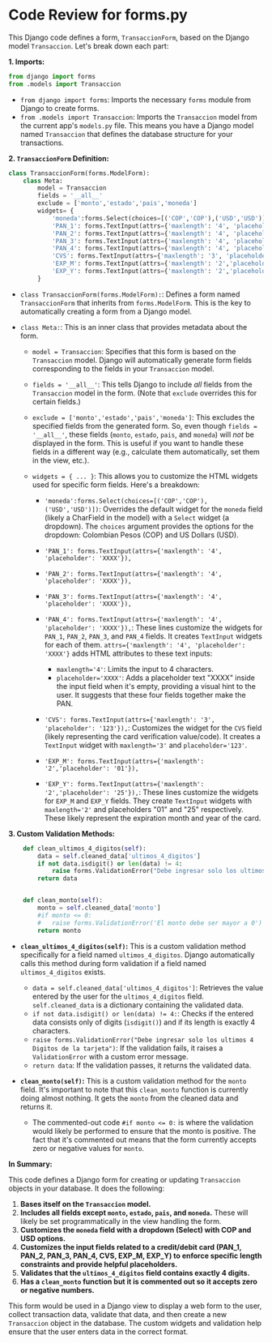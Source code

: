 # Code Review for forms.py

This Django code defines a form, `TransaccionForm`, based on the Django model `Transaccion`. Let's break down each part:

**1. Imports:**

```python
from django import forms
from .models import Transaccion
```

*   `from django import forms`: Imports the necessary `forms` module from Django to create forms.
*   `from .models import Transaccion`: Imports the `Transaccion` model from the current app's `models.py` file.  This means you have a Django model named `Transaccion` that defines the database structure for your transactions.

**2. `TransaccionForm` Definition:**

```python
class TransaccionForm(forms.ModelForm):
    class Meta:
        model = Transaccion
        fields = '__all__'
        exclude = ['monto','estado','pais','moneda']
        widgets= {
            'moneda':forms.Select(choices=[('COP','COP'),('USD','USD')]),
            'PAN_1': forms.TextInput(attrs={'maxlength': '4', 'placeholder': 'XXXX'}),
            'PAN_2': forms.TextInput(attrs={'maxlength': '4', 'placeholder': 'XXXX'}),
            'PAN_3': forms.TextInput(attrs={'maxlength': '4', 'placeholder': 'XXXX'}),
            'PAN_4': forms.TextInput(attrs={'maxlength': '4', 'placeholder': 'XXXX'}),
            'CVS': forms.TextInput(attrs={'maxlength': '3', 'placeholder': '123'}),
            'EXP_M': forms.TextInput(attrs={'maxlength': '2','placeholder': '01'}),
            'EXP_Y': forms.TextInput(attrs={'maxlength': '2','placeholder': '25'}),
        }
```

*   `class TransaccionForm(forms.ModelForm):`: Defines a form named `TransaccionForm` that inherits from `forms.ModelForm`. This is the key to automatically creating a form from a Django model.

*   `class Meta:`:  This is an inner class that provides metadata about the form.

    *   `model = Transaccion`:  Specifies that this form is based on the `Transaccion` model. Django will automatically generate form fields corresponding to the fields in your `Transaccion` model.

    *   `fields = '__all__'`: This tells Django to include *all* fields from the `Transaccion` model in the form.  (Note that `exclude` overrides this for certain fields.)

    *   `exclude = ['monto','estado','pais','moneda']`:  This excludes the specified fields from the generated form. So, even though `fields = '__all__'`, these fields (`monto`, `estado`, `pais`, and `moneda`) will *not* be displayed in the form. This is useful if you want to handle these fields in a different way (e.g., calculate them automatically, set them in the view, etc.).

    *   `widgets = { ... }`: This allows you to customize the HTML widgets used for specific form fields.  Here's a breakdown:

        *   `'moneda':forms.Select(choices=[('COP','COP'),('USD','USD')])`:  Overrides the default widget for the `moneda` field (likely a CharField in the model) with a `Select` widget (a dropdown).  The `choices` argument provides the options for the dropdown: Colombian Pesos (COP) and US Dollars (USD).
        *   `'PAN_1': forms.TextInput(attrs={'maxlength': '4', 'placeholder': 'XXXX'}),`
        *   `'PAN_2': forms.TextInput(attrs={'maxlength': '4', 'placeholder': 'XXXX'}),`
        *   `'PAN_3': forms.TextInput(attrs={'maxlength': '4', 'placeholder': 'XXXX'}),`
        *   `'PAN_4': forms.TextInput(attrs={'maxlength': '4', 'placeholder': 'XXXX'}),`:
            These lines customize the widgets for `PAN_1`, `PAN_2`, `PAN_3`, and `PAN_4` fields. It creates `TextInput` widgets for each of them.  `attrs={'maxlength': '4', 'placeholder': 'XXXX'}` adds HTML attributes to these text inputs:
            *   `maxlength='4'`:  Limits the input to 4 characters.
            *   `placeholder='XXXX'`:  Adds a placeholder text "XXXX" inside the input field when it's empty, providing a visual hint to the user. It suggests that these four fields together make the PAN.

        *   `'CVS': forms.TextInput(attrs={'maxlength': '3', 'placeholder': '123'}),`: Customizes the widget for the `CVS` field (likely representing the card verification value/code). It creates a `TextInput` widget with `maxlength='3'` and `placeholder='123'`.

        *  `'EXP_M': forms.TextInput(attrs={'maxlength': '2','placeholder': '01'}),`
        *   `'EXP_Y': forms.TextInput(attrs={'maxlength': '2','placeholder': '25'}),`:
            These lines customize the widgets for `EXP_M` and `EXP_Y` fields.  They create `TextInput` widgets with `maxlength='2'` and placeholders "01" and "25" respectively.  These likely represent the expiration month and year of the card.

**3. Custom Validation Methods:**

```python
    def clean_ultimos_4_digitos(self):
        data = self.cleaned_data['ultimos_4_digitos']
        if not data.isdigit() or len(data) != 4:
            raise forms.ValidationError("Debe ingresar solo los ultimos 4 Digitos de la tarjeta")
        return data


    def clean_monto(self):
        monto = self.cleaned_data['monto']
        #if monto <= 0:
        #   raise forms.ValidationError('El monto debe ser mayor a 0')
        return monto
```

*   **`clean_ultimos_4_digitos(self)`:** This is a custom validation method specifically for a field named `ultimos_4_digitos`.  Django automatically calls this method during form validation if a field named `ultimos_4_digitos` exists.
    *   `data = self.cleaned_data['ultimos_4_digitos']`:  Retrieves the value entered by the user for the `ultimos_4_digitos` field.  `self.cleaned_data` is a dictionary containing the validated data.
    *   `if not data.isdigit() or len(data) != 4:`: Checks if the entered data consists only of digits (`isdigit()`) and if its length is exactly 4 characters.
    *   `raise forms.ValidationError("Debe ingresar solo los ultimos 4 Digitos de la tarjeta")`: If the validation fails, it raises a `ValidationError` with a custom error message.
    *   `return data`: If the validation passes, it returns the validated data.

*   **`clean_monto(self)`:**  This is a custom validation method for the `monto` field. It's important to note that this `clean_monto` function is currently doing almost nothing. It gets the `monto` from the cleaned data and returns it.

    * The commented-out code `#if monto <= 0:` is where the validation would likely be performed to ensure that the monto is positive.  The fact that it's commented out means that the form currently accepts zero or negative values for `monto`.

**In Summary:**

This code defines a Django form for creating or updating `Transaccion` objects in your database.  It does the following:

1.  **Bases itself on the `Transaccion` model.**
2.  **Includes all fields except `monto`, `estado`, `pais`, and `moneda`.** These will likely be set programmatically in the view handling the form.
3.  **Customizes the `moneda` field with a dropdown (Select) with COP and USD options.**
4.  **Customizes the input fields related to a credit/debit card (PAN_1, PAN_2, PAN_3, PAN_4, CVS, EXP_M, EXP_Y) to enforce specific length constraints and provide helpful placeholders.**
5.  **Validates that the `ultimos_4_digitos` field contains exactly 4 digits.**
6.  **Has a `clean_monto` function but it is commented out so it accepts zero or negative numbers.**

This form would be used in a Django view to display a web form to the user, collect transaction data, validate that data, and then create a new `Transaccion` object in the database.  The custom widgets and validation help ensure that the user enters data in the correct format.
